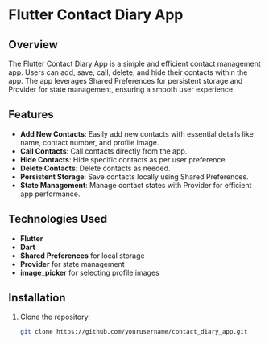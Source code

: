 # Flutter Contact Diary App

## Overview

The Flutter Contact Diary App is a simple and efficient contact management app. Users can add, save, call, delete, and hide their contacts within the app. The app leverages Shared Preferences for persistent storage and Provider for state management, ensuring a smooth user experience.

## Features

- **Add New Contacts**: Easily add new contacts with essential details like name, contact number, and profile image.
- **Call Contacts**: Call contacts directly from the app.
- **Hide Contacts**: Hide specific contacts as per user preference.
- **Delete Contacts**: Delete contacts as needed.
- **Persistent Storage**: Save contacts locally using Shared Preferences.
- **State Management**: Manage contact states with Provider for efficient app performance.

## Technologies Used

- **Flutter**
- **Dart**
- **Shared Preferences** for local storage
- **Provider** for state management
- **image_picker** for selecting profile images

## Installation

1. Clone the repository:
   ```bash
   git clone https://github.com/yourusername/contact_diary_app.git
